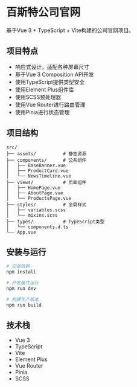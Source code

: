 # 百斯特公司官网

基于Vue 3 + TypeScript + Vite构建的公司官网项目。

## 项目特点

- 响应式设计，适配各种屏幕尺寸
- 基于Vue 3 Composition API开发
- 使用TypeScript提供类型安全
- 使用Element Plus组件库
- 使用SCSS预处理器
- 使用Vue Router进行路由管理
- 使用Pinia进行状态管理

## 项目结构

```
src/
├── assets/          # 静态资源
├── components/      # 公共组件
│   ├── BaseBanner.vue
│   ├── ProductCard.vue
│   └── NewsTimeline.vue
├── views/           # 页面组件
│   ├── HomePage.vue
│   ├── AboutPage.vue
│   └── ProductsPage.vue
├── styles/          # 全局样式
│   ├── variables.scss
│   └── mixins.scss
├── types/           # TypeScript类型
│   └── components.d.ts
└── App.vue
```

## 安装与运行

```bash
# 安装依赖
npm install

# 开发模式运行
npm run dev

# 构建生产版本
npm run build
```

## 技术栈

- Vue 3
- TypeScript
- Vite
- Element Plus
- Vue Router
- Pinia
- SCSS
